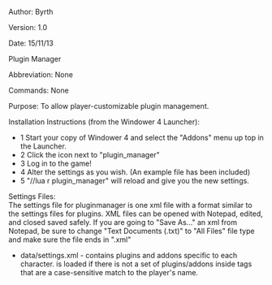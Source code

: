 Author: Byrth

Version: 1.0

Date: 15/11/13

Plugin Manager

Abbreviation: None

Commands: None

Purpose: To allow player-customizable plugin management.

Installation Instructions (from the Windower 4 Launcher):

* 1 Start your copy of Windower 4 and select the "Addons" menu up top in the Launcher.
* 2 Click the icon next to "plugin_manager"
* 3 Log in to the game!
* 4 Alter the settings as you wish. (An example file has been included)
* 5 "//lua r plugin_manager" will reload and give you the new settings.

Settings Files:  
The settings file for pluginmanager is one xml file with a format similar to the settings files for plugins. XML files can be opened with Notepad, edited, and closed saved safely. If you are going to "Save As..." an xml from Notepad, be sure to change "Text Documents (.txt)" to "All Files" file type and make sure the file ends in ".xml"  

* data/settings.xml         - contains plugins and addons specific to each character. <global> is loaded if there is not a set of plugins/addons inside tags that are a case-sensitive match to the player's name.